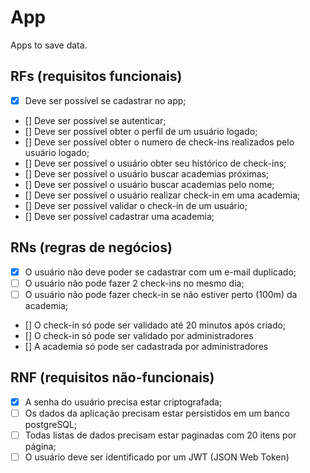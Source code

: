 # App

Apps to save data.

## RFs (requisitos funcionais)

- [x] Deve ser possível se cadastrar no app;
- [] Deve ser possível se autenticar;
- [] Deve ser possível obter o perfil de um usuário logado;
- [] Deve ser possível obter o numero de check-ins realizados pelo usuário logado;
- [] Deve ser possível o usuário obter seu histórico de check-ins;
- [] Deve ser possível o usuário buscar academias próximas;
- [] Deve ser possível o usuário buscar academias pelo nome;
- [] Deve ser possível o usuário realizar check-in em uma academia;
- [] Deve ser possível validar o check-in de um usuário;
- [] Deve ser possível cadastrar uma academia;

## RNs (regras de negócios)

- [x] O usuário não deve poder se cadastrar com um e-mail duplicado;
- [ ] O usuário não pode fazer 2 check-ins no mesmo dia;
- [ ] O usuário não pode fazer check-in se não estiver perto (100m) da academia;
- [] O check-in só pode ser validado até 20 minutos após criado;
- [] O check-in só pode ser validado por administradores
- [] A academia só pode ser cadastrada por administradores

## RNF (requisitos não-funcionais)

- [x] A senha do usuário precisa estar criptografada;
- [ ] Os dados da aplicação precisam estar persistidos em um banco postgreSQL;
- [ ] Todas listas de dados precisam estar paginadas com 20 itens por página;
- [ ] O usuário deve ser identificado por um JWT (JSON Web Token)
